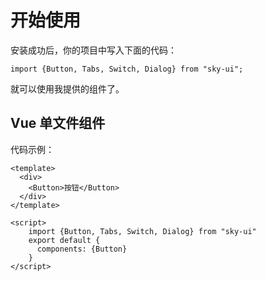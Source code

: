 # 开始使用

安装成功后，你的项目中写入下面的代码：

```
import {Button, Tabs, Switch, Dialog} from "sky-ui";

```

就可以使用我提供的组件了。

## Vue 单文件组件

代码示例：

```
<template>
  <div>
    <Button>按钮</Button>
  </div>
</template>

<script>
    import {Button, Tabs, Switch, Dialog} from "sky-ui"
    export default {
      components: {Button}
    }
</script>
```
